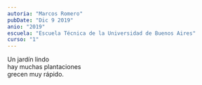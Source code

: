 ```yaml
---
autoria: "Marcos Romero"
pubDate: "Dic 9 2019"
anio: "2019"
escuela: "Escuela Técnica de la Universidad de Buenos Aires"
curso: "1"
---
```

Un jardín lindo\
hay muchas plantaciones\
grecen muy rápido.